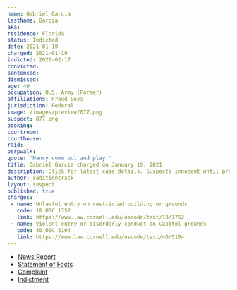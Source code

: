 ```yaml
---
name: Gabriel Garcia
lastName: Garcia
aka:
residence: Florida
status: Indicted
date: 2021-01-19
charged: 2021-01-19
indicted: 2021-02-17
convicted: 
sentenced: 
dismissed: 
age: 40
occupation: U.S. Army (Former)
affiliations: Proud Boys
jurisdiction: Federal
image: /images/preview/077.png
suspect: 077.png
booking:
courtroom:
courthouse:
raid:
perpwalk:
quote: 'Nancy come out and play!'
title: Gabriel Garcia charged on January 19, 2021
description: Click for latest case details. Suspects innocent until proven guilty.
author: seditiontrack
layout: suspect
published: true
charges:
 - name: Unlawful entry on restricted building or grounds
   code: 18 USC 1752
   link: https://www.law.cornell.edu/uscode/text/18/1752
 - name: Violent entry or disorderly conduct on Capitol grounds
   code: 40 USC 5104
   link: https://www.law.cornell.edu/uscode/text/40/5104
---
```

- [News Report](https://www.miamiherald.com/news/local/crime/article248608940.html)
- [Statement of Facts](https://www.justice.gov/opa/page/file/1356776/download)
- [Complaint](https://www.justice.gov/opa/page/file/1356771/download)
- [Indictment](https://www.justice.gov/usao-dc/case-multi-defendant/file/1377706/download)
